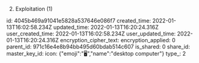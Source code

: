 2. Exploitation (1)

id: 4045b469a91041e5828a537646e086f7
created_time: 2022-01-13T16:02:58.234Z
updated_time: 2022-01-13T16:20:24.316Z
user_created_time: 2022-01-13T16:02:58.234Z
user_updated_time: 2022-01-13T16:20:24.316Z
encryption_cipher_text: 
encryption_applied: 0
parent_id: 971c16e4e8b94bb495d60bdab514c607
is_shared: 0
share_id: 
master_key_id: 
icon: {"emoji":"🖥️","name":"desktop computer"}
type_: 2